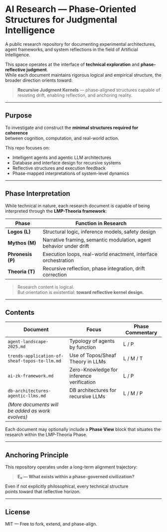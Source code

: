 # AI Research — Phase-Oriented Structures for Judgmental Intelligence

A public research repository for documenting experimental architectures, agent frameworks, and system reflections in the field of Artificial Intelligence.

This space operates at the interface of **technical exploration** and **phase-reflective judgment**.  
While each document maintains rigorous logical and empirical structure, the broader direction orients toward:

> **Recursive Judgment Kernels** — phase-aligned structures capable of resisting drift, enabling reflection, and anchoring reality.

---

## Purpose

To investigate and construct the **minimal structures required for coherence**  
between cognition, computation, and real-world action.

This repo focuses on:
- Intelligent agents and agentic LLM architectures  
- Database and interface design for recursive systems  
- Reflective structures and execution feedback  
- Phase-mapped interpretations of system-level dynamics

---

## Phase Interpretation

While technical in nature, each research document is capable of being interpreted through the **LMP-Theoria framework**:

| Phase     | Function in Research |
|-----------|----------------------|
| **Logos (L)**     | Structural logic, inference models, safety design |
| **Mythos (M)**    | Narrative framing, semantic modulation, agent behavior under drift |
| **Phronesis (P)** | Execution loops, real-world enactment, interface orchestration |
| **Theoria (T)**   | Recursive reflection, phase integration, drift correction |

> Research content is logical.  
> But orientation is existential: **toward reflective kernel design.**

---

## Contents

| Document | Focus | Phase Commentary |
|----------|-------|------------------|
| `agent-landscape-2025.md` | Typology of agents by function | L / P |
| `trends-application-of-sheaf-topos-to-llm.md` | Use of Topos/Sheaf Theory in LLMs | L / M / T |
| `ai-zk-framework.md` | Zero-Knowledge for inference verification | L / P |
| `db-architectures-agentic-llms.md` | DB architectures for recursive LLMs | L / M / P |
| *(More documents will be added as work evolves)* | | |

Each document may optionally include a **Phase View** block that situates the research within the LMP-Theoria Phase.

---

## Anchoring Principle

This repository operates under a long-term alignment trajectory:

> **E₀ — What exists within a phase-governed civilization?**

Even if not explicitly philosophical, every technical structure  
points toward that reflective horizon.

---

## License

MIT — Free to fork, extend, and phase-align.

